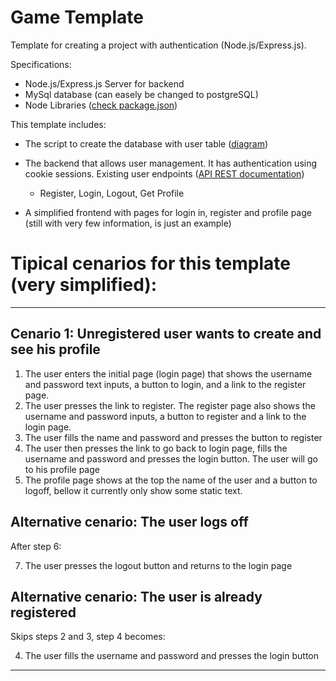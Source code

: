 # Game Template

Template for creating a project with authentication (Node.js/Express.js). 

Specifications:
* Node.js/Express.js Server for backend
* MySql database (can easely be changed to postgreSQL)
* Node Libraries ([check package.json](package.json))

This template includes:
* The script to create the database with user table ([diagram](db_scripts/diagram.png))
* The backend that allows user management. It has authentication using cookie sessions. Existing user endpoints ([API REST documentation](https://docs.google.com/document/d/1StXNSbunIKE6AYA7794nI-ZqJnB4UpnsMSx0l90xTF8/edit?usp=sharing))
    - Register, Login, Logout, Get Profile
    
* A simplified frontend with pages for login in, register and profile page (still with very few information, is just an example)

# Tipical cenarios for this template (very simplified):

---
 ## Cenario 1: Unregistered user wants to create and see his profile
1. The user enters the initial page (login page) that shows the username and password text inputs, a button to login, and a link to the register page.
2. The user presses the link to register. The register page also shows the username and password inputs, a button to register and a link to the login page. 
3. The user fills the name and password and presses the button to register
4. The user then presses the link to go back to login page, fills the username and password and presses the login button. The user will go to his profile page
6. The profile page shows at the top the name of the user and a button to logoff, bellow it currently only show some static text.

## Alternative cenario: The user logs off 
After step 6:

7. The user presses the logout button and returns to the login page
## Alternative cenario: The user is already registered
Skips steps 2 and 3, step 4 becomes:

4. The user fills the username and password and presses the login button

---

